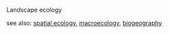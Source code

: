 Landscape ecology 


see also: [spatial ecology](./spatial_ecology.md), [macroecology](./macroecology.md), [biogeography](./biogeography.md)